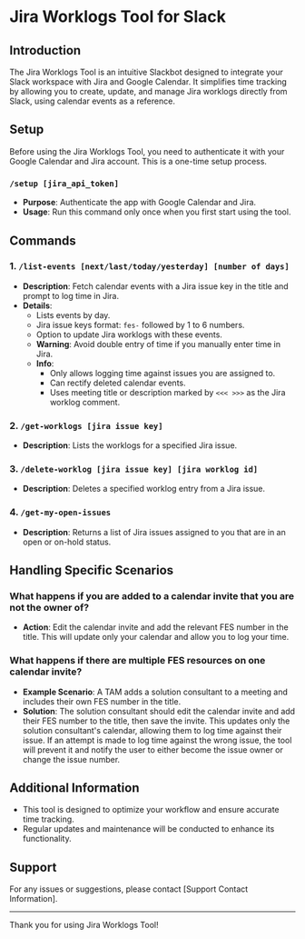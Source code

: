 # Jira Worklogs Tool for Slack

## Introduction
The Jira Worklogs Tool is an intuitive Slackbot designed to integrate your Slack workspace with Jira and Google Calendar. It simplifies time tracking by allowing you to create, update, and manage Jira worklogs directly from Slack, using calendar events as a reference.

## Setup
Before using the Jira Worklogs Tool, you need to authenticate it with your Google Calendar and Jira account. This is a one-time setup process.

### `/setup [jira_api_token]`
- **Purpose**: Authenticate the app with Google Calendar and Jira.
- **Usage**: Run this command only once when you first start using the tool.

## Commands

### 1. `/list-events [next/last/today/yesterday] [number of days]`
- **Description**: Fetch calendar events with a Jira issue key in the title and prompt to log time in Jira.
- **Details**:
  - Lists events by day.
  - Jira issue keys format: `fes-` followed by 1 to 6 numbers.
  - Option to update Jira worklogs with these events.
  - **Warning**: Avoid double entry of time if you manually enter time in Jira.
  - **Info**: 
    - Only allows logging time against issues you are assigned to.
    - Can rectify deleted calendar events.
    - Uses meeting title or description marked by `<<< >>>` as the Jira worklog comment.

### 2. `/get-worklogs [jira issue key]`
- **Description**: Lists the worklogs for a specified Jira issue.

### 3. `/delete-worklog [jira issue key] [jira worklog id]`
- **Description**: Deletes a specified worklog entry from a Jira issue.

### 4. `/get-my-open-issues`
- **Description**: Returns a list of Jira issues assigned to you that are in an open or on-hold status.

## Handling Specific Scenarios

### What happens if you are added to a calendar invite that you are not the owner of?
- **Action**: Edit the calendar invite and add the relevant FES number in the title. This will update only your calendar and allow you to log your time.

### What happens if there are multiple FES resources on one calendar invite?
- **Example Scenario**: A TAM adds a solution consultant to a meeting and includes their own FES number in the title.
- **Solution**: The solution consultant should edit the calendar invite and add their FES number to the title, then save the invite. This updates only the solution consultant's calendar, allowing them to log time against their issue. If an attempt is made to log time against the wrong issue, the tool will prevent it and notify the user to either become the issue owner or change the issue number.

## Additional Information
- This tool is designed to optimize your workflow and ensure accurate time tracking.
- Regular updates and maintenance will be conducted to enhance its functionality.

## Support
For any issues or suggestions, please contact [Support Contact Information].

---

Thank you for using Jira Worklogs Tool!
